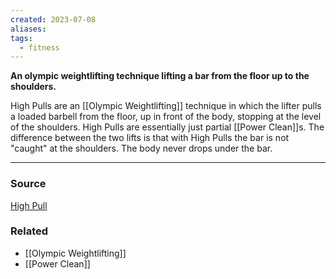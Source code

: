 ```yaml
---
created: 2023-07-08
aliases: 
tags:
  - fitness
---
```

**An olympic weightlifting technique lifting a bar from the floor up to the shoulders.**

High Pulls are an [[Olympic Weightlifting]] technique in which the lifter pulls a loaded barbell from the floor, up in front of the body, stopping at the level of the shoulders. High Pulls are essentially just partial [[Power Clean]]s. The difference between the two lifts is that with High Pulls the bar is not "caught" at the shoulders. The body never drops under the bar.

****
### Source

[High Pull](https://exrx.net/WeightExercises/OlympicLifts/HighPull)

### Related
- [[Olympic Weightlifting]] 
- [[Power Clean]]